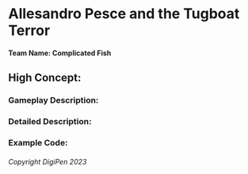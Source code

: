 # Allesandro Pesce and the Tugboat Terror
#### Team Name: Complicated Fish

## High Concept:


### Gameplay Description:


### Detailed Description:


### Example Code:


###### Copyright DigiPen 2023
